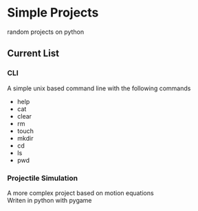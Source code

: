 # Simple Projects

random projects on python

## Current List

### CLI

A simple unix based command line with the following commands

* help
* cat
* clear
* rm
* touch
* mkdir
* cd
* ls
* pwd

### Projectile Simulation

A more complex project based on motion equations  
Writen in python with pygame
